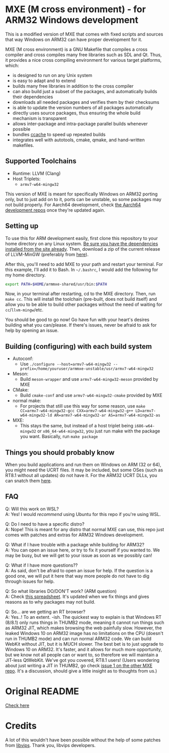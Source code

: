 # MXE (M cross environment) - for ARM32 Windows development

This is a modified version of MXE that comes with fixed scripts and sources that way Windows on ARM32 can have proper development for it.

MXE (M cross environment) is a GNU Makefile that compiles a cross
compiler and cross compiles many free libraries such as SDL and
Qt. Thus, it provides a nice cross compiling environment for
various target platforms, which:

  * is designed to run on any Unix system
  * is easy to adapt and to extend
  * builds many free libraries in addition to the cross compiler
  * can also build just a subset of the packages, and automatically builds their dependencies
  * downloads all needed packages and verifies them by their checksums
  * is able to update the version numbers of all packages automatically
  * directly uses source packages, thus ensuring the whole build mechanism is transparent
  * allows inter-package and intra-package parallel builds whenever possible
  * bundles [ccache](https://ccache.samba.org) to speed up repeated builds
  * integrates well with autotools, cmake, qmake, and hand-written makefiles.

## Supported Toolchains

  * Runtime: LLVM (Clang)
  * Host Triplets:
    - `armv7-w64-mingw32`

This version of MXE is meant for specifically Windows on ARM32 porting only, but to just add on to it, ports can be unstable, so some packages may not build properly. For Aarch64 development, check [the Aarch64 development repos](https://github.com/aarch64devel/mxe) once they're updated again.

## Setting up

To use this for ARM development easily, first clone this repository to your home directory on any Linux system. [Be sure you have the dependencies installed from the site already](https://mxe.cc/#requirements). Then, download a zip of the current release of LLVM-MinGW (preferably from [here](https://github.com/armdevvel/llvm-mingw/releases)).

After this, you'll need to add MXE to your path and restart your terminal. For this example, I'll add it to Bash. In `~/.bashrc`, I would add the following for my home directory.

```bash
export PATH=$HOME/armmxe-shared/usr/bin:$PATH
```

Now, in your terminal after restarting, cd to the MXE directory. Then, run `make cc`. This will install the toolchain (pre-built, does not build itself) and allow you to be able to build other packages without the need of waiting for `cc`/`llvm-mingw`/etc.

You should be good to go now! Go have fun with your heart's desires building what you can/please. If there's issues, never be afraid to ask for help by opening an issue.

## Building (configuring) with each build system

  * Autoconf:
    - Use `./configure --host=armv7-w64-mingw32 --prefix=/home/youruser/armmxe-unstable/usr/armv7-w64-mingw32`
  * Meson:
    - Build `meson-wrapper` and use `armv7-w64-mingw32-meson` provided by MXE
  * CMake:
    - Build `cmake-conf` and use `armv7-w64-mingw32-cmake` provided by MXE
  * normal make:
    - For projects that still use this way for some reason, use `make CC=armv7-w64-mingw32-gcc CXX=armv7-w64-mingw32-g++ LD=armv7-w64-mingw32-ld AR=armv7-w64-mingw32-ar AS=armv7-w64-mingw32-as`
  * MXE:
    - This stays the same, but instead of a host triplet being `i686-w64-mingw32` or `x86_64-w64-mingw32`, you just run make with the package you want. Basically, run `make package`

## Things you should probably know

When you build applications and run them on Windows on ARM (32 or 64), you might need the UCRT files. It may be included, but some OSes (such as RT8.1 without all updates) do not have it. For the ARM32 UCRT DLLs, you can snatch them [here](resources/WinUCRT.tar.xz).

## FAQ

Q: Will this work on WSL?  \
A: Yes! I would *recommend* using Ubuntu for this repo if you're using WSL.

Q: Do I need to have a specific distro? \
A: Nope! This is meant for any distro that normal MXE can use, this repo just comes with patches and extras for ARM32 Windows development.

Q: What if I have trouble with a package while building for ARM32? \
A: You can open an issue here, or try to fix it yourself if you wanted to. We may be busy, but we will get to your issue as soon as we possibly can!

Q: What if I have more questions?? \
A: As said, don't be afraid to open an issue for help. If the question is a good one, we will put it here that way more people do not have to dig through issues for help.

Q: So what libraries DO/DON'T work? (ARM question) \
A: Check [this spreadsheet](https://docs.google.com/spreadsheets/d/1Z3FsGSXh3eOh3D9pcrw8rqQk3W11A8DudYqaO8XoQF0/edit?usp=sharing). It's updated when we fix things and gives reasons as to why packages may not build.

Q: So... are we getting an RT browser? \
A: Yes..! To an extent. -ish. The quickest way to explain is that Windows RT (8/8.1) only runs things in THUMB2 mode, meaning it cannot run things such as ARM32 JIT, which makes browsing the web painfully slow. However, the leaked Windows 10 on ARM32 image has no limitations on the CPU (doesn't run in THUMB2 mode) and can run normal ARM32 code. We can build WebKit without JIT, but it is MUCH slower. The best bet is to just upgrade to Windows 10 on ARM32. It's faster, and it allows for much more opportunity, but we know not all people can or want to, so therefore we will maintain a JIT-less QtWebKit. We've got you covered, RT8.1 users! (Users wondering about just writing a JIT in THUMB2, go check [issue 1 on the other MXE repo](https://github.com/armdevvel/mxe/issues/1). It's a discussion, should give a little insight as to thoughts from us.)

# Original README

[Check here](OGREADME.md)

# Credits

A lot of this wouldn't have been possible without the help of some patches from [libvips](https://github.com/libvips/build-win64-mxe). Thank you, libvips developers.
